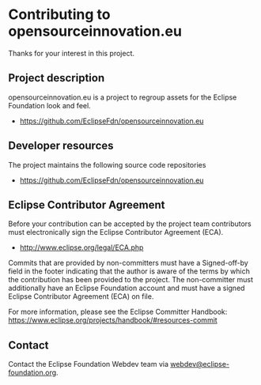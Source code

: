 # Contributing to opensourceinnovation.eu

Thanks for your interest in this project.

## Project description

opensourceinnovation.eu is a project to regroup assets for the Eclipse Foundation look and feel. 

* https://github.com/EclipseFdn/opensourceinnovation.eu

## Developer resources

The project maintains the following source code repositories

* https://github.com/EclipseFdn/opensourceinnovation.eu

## Eclipse Contributor Agreement

Before your contribution can be accepted by the project team contributors must
electronically sign the Eclipse Contributor Agreement (ECA).

* http://www.eclipse.org/legal/ECA.php

Commits that are provided by non-committers must have a Signed-off-by field in
the footer indicating that the author is aware of the terms by which the
contribution has been provided to the project. The non-committer must
additionally have an Eclipse Foundation account and must have a signed Eclipse
Contributor Agreement (ECA) on file.

For more information, please see the Eclipse Committer Handbook:
https://www.eclipse.org/projects/handbook/#resources-commit

## Contact

Contact the Eclipse Foundation Webdev team via webdev@eclipse-foundation.org.
